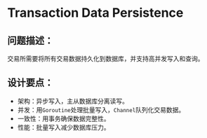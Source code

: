 # Transaction Data Persistence


## 问题描述：
交易所需要将所有交易数据持久化到数据库，并支持高并发写入和查询。

## 设计要点：
* 架构：异步写入，主从数据库分离读写。
* 并发：用`Goroutine`处理批量写入，`Channel`队列化交易数据。
* 一致性：用事务确保数据完整性。
* 性能：批量写入减少数据库压力。














